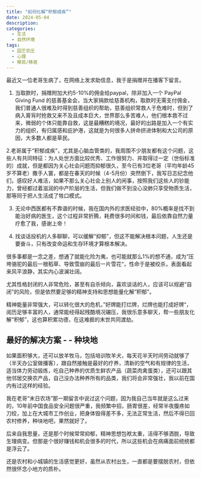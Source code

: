 ```yaml
---
title: "如何化解“积郁成疾”"
date: 2024-05-04
description: 
categories:
  - 生活
  - 自然环境
tags:
  - 园艺农庄
  - 心理
  - 移民/移居
---
```


最近又一位老哥生病了，在网络上发求助信息，我于是捐赠并在播客下留言。

1. 当取款时，捐赠附加大约5-10%的佣金给paypal，除非加入一个 PayPal Giving Fund 的慈善基金会，当大家捐款给慈善机构，取款时无需支付佣金，我们普通人很难及时得到慈善组织的帮助，慈善组织常救人于危难时，但到了病入膏肓时抢救又来不及且成本巨大，世界那么多苦难人，他们根本救不过来，微弱的个体只能靠自救，这是最糟糕的境况，最好的出路是加入一个有实力的组织，有归属感和庇护港，这就是为何很多人拼命挤进体制和大公司的原因，大多数人都是草民。

2.老哥属于“积郁成疾”，尤其是心脑血管类的，我周围不少朋友都有这个问题，这些人有共同特征：为人处世方面比较优秀、工作很努力、并取得过一定（世俗标准的）成就，但是都因为关心社会问题而抑郁很久，至今已有3位老哥（平均年龄45岁不算老）撒手人寰，都是在春天的时候（4-5月份）突然倒下，我写日志纪念他们，感叹好人难活，如果不那么关心社会上别人的闲事，按照我们这些人的钞能力，曾经都过着滋润的中产阶层的生活，但我们做不到没心没肺只享受物质生活，那等同于把人生活成了牲口模式。

3. 无论中西医都有不靠谱的时候，我在国内外的求医经验中，80%概率是找不到能治好病的医生，这个过程非常折腾，耗费很多时间和钱，最后依靠自然力量疗愈了我，感谢上帝！

4. 找谈话投机的人多聊聊，可以缓解“抑郁”，但这不能解决根本问题，人生还是要奋斗，只有改变命运和生存环境才算根本解决。

很多事都是一念之差，想通了就能化险为夷，也可能就那么1%的想不通，成为”压垮骆驼的最后一根稻草、导致雪崩的最后一片雪花“，性命于是被绞杀，表面看起来风平浪静，其实内心波澜壮阔。

尤其性格封闭的人非常危险，甚至有自杀倾向，喜欢谈话的人，应该可以规避“自闭”的风险，但是依然要足够的精神支持和思想能量化解“积郁”。

精神能量非常强大，可以转化很大的危机，”好牌能打烂牌，烂牌也能打成好牌“，阅历足够丰富的人，通常能经得起残酷境况碾压，我很乐意多聊天，帮一些朋友化解“积郁”，这也算积累功德，在这难捱的末世共同渡劫。

## 最好的解决方案 - - 种块地

如果面积够大，还可以放羊牧马，包括培训牧羊犬，每天花半天时间劳动就够了（半天办公室做播客），跟自然接触是最好的疗养，清新的空气和有规律的生活，适当体力劳动锻炼，吃自己种养的优质生鲜农产品（蔬菜肉禽蛋类），还可以跟其他邻居交换农产品，自己没办法种养所有的品类，我们将会非常强壮，我以前在国内有过这样的经验。

我在老哥“末日农场”那一期留言中说过这个问题，因为我自己当年就是这么过来的，10年前中国食品安全问题很严重，我频繁中招，肠胃很差，经常半夜腹疼如刀绞，加上在大城市工作创业，把身体毁得差不多，无法正常生活，然后不得已回农村修养，种块地吧，果然就好了。

后来自我思量，还是那个时候常常抑郁，精神思想包袱太重，活得不够洒脱，导致生理病变。但那是个很好赚钱和机会很多的时代，所以这些机会在病痛面前统统都是浮云了。

还是农村和小城镇的生活感觉更好，虽然从农村出生，一直都是要摆脱农村，但依然很怀念小地方的质朴。

